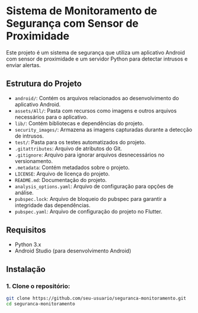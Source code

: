 # Sistema de Monitoramento de Segurança com Sensor de Proximidade

Este projeto é um sistema de segurança que utiliza um aplicativo Android com sensor de proximidade e um servidor Python para detectar intrusos e enviar alertas.

## Estrutura do Projeto

- `android/`: Contém os arquivos relacionados ao desenvolvimento do aplicativo Android.
- `assets/All/`: Pasta com recursos como imagens e outros arquivos necessários para o aplicativo.
- `lib/`: Contém bibliotecas e dependências do projeto.
- `security_images/`: Armazena as imagens capturadas durante a detecção de intrusos.
- `test/`: Pasta para os testes automatizados do projeto.
- `.gitattributes`: Arquivo de atributos do Git.
- `.gitignore`: Arquivo para ignorar arquivos desnecessários no versionamento.
- `.metadata`: Contém metadados sobre o projeto.
- `LICENSE`: Arquivo de licença do projeto.
- `README.md`: Documentação do projeto.
- `analysis_options.yaml`: Arquivo de configuração para opções de análise.
- `pubspec.lock`: Arquivo de bloqueio do pubspec para garantir a integridade das dependências.
- `pubspec.yaml`: Arquivo de configuração do projeto no Flutter.

## Requisitos

- Python 3.x
- Android Studio (para desenvolvimento Android)
  
## Instalação

### 1. Clone o repositório:
```bash
git clone https://github.com/seu-usuario/seguranca-monitoramento.git
cd seguranca-monitoramento

